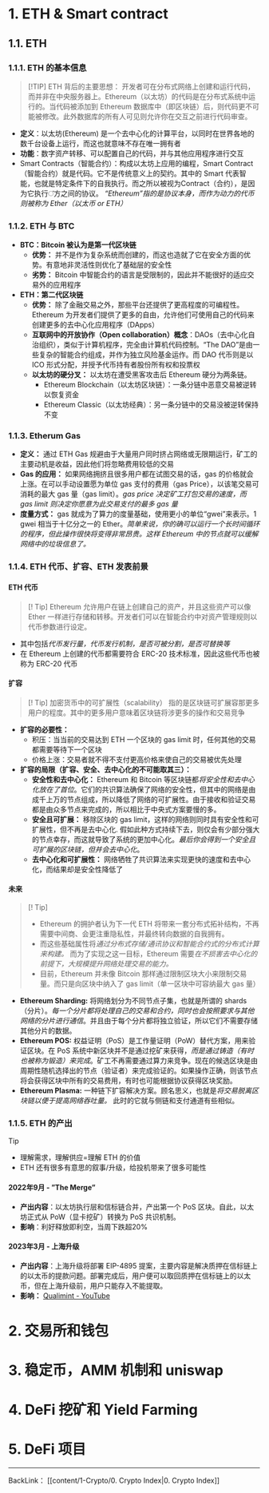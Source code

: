 # 1. ETH & Smart contract
## 1.1. ETH
### 1.1.1. ETH 的基本信息
>[!TIP] ETH 背后的主要思想：
>开发者可在分布式网络上创建和运行代码，而并非在中央服务器上。Ethereum（以太坊）的代码是在分布式系统中运行的。当代码被添加到 Ethereum 数据库中（即区块链）后，则代码更不可能被修改。此外数据库的所有人可见则允许你在交互之前进行代码审查。
- **定义**：以太坊(Ethereum) 是一个去中心化的计算平台，以同时在世界各地的数千台设备上运行，而这也就意味不存在唯一拥有者
- **功能**：数字资产转移、可以配置自己的代码，并与其他应用程序进行交互
- Smart Contracts（智能合约）：构成以太坊上应用的编程，Smart Contract（智能合约）就是代码。它不是传统意义上的契约。其中的 Smart 代表智能，也就是特定条件下的自我执行。而之所以被视为Contract（合约），是因为它执行ਂ方之间的协议。
	*“Ethereum”指的是协议本身，而作为动力的代币则被称为 Ether（以太币 or ETH）*
### 1.1.2. ETH 与 BTC
- **BTC：Bitcoin 被认为是第一代区块链**
	- **优势：** 并不是作为复杂系统而创建的，而这也造就了它在安全方面的优势。有意地非灵活性则优化了基础层的安全性
	- **劣势：** Bitcoin 中智能合约的语言是受限制的，因此并不能很好的适应交易外的应用程序
- **ETH：第二代区块链**
	- **优势：** 除了金融交易之外，那些平台还提供了更高程度的可编程性。Ethereum 为开发者们提供了更多的自由，允许他们可使用自己的代码来创建更多的去中心化应用程序（DApps）
	- **互联网中的开放协作（Open collaboration）概念**：DAOs（去中心化自治组织），类似于计算机程序，完全由计算机代码控制。“The DAO”是由一些复杂的智能合约组成，并作为独立风险基金运作。而 DAO 代币则是以 ICO 形式分配，并授予代币持有者股份所有权和投票权
	- **以太坊的硬分叉：** 以太坊在遭受黑客攻击后 Ethereum 硬分为两条链。
		- Ethereum Blockchain（以太坊区块链）：一条分链中恶意交易被逆转以恢复资金
		- Ethereum Classic（以太坊经典）：另一条分链中的交易没被逆转保持不变
### 1.1.3.  Etherum Gas
- **定义：** 通过 ETH Gas 规避由于大量用户同时挤占网络或无限期运行，矿工的主要动机是收益，因此他们将忽略费用较低的交易
- **Gas 的应用：** 如果网络拥挤且很多用户都在试图交易的话，gas 的价格就会上涨。在可以手动设置愿为单位 gas 支付的费用（gas Price），以该笔交易可消耗的最大 gas 量（gas limit）。*gas price 决定矿工打包交易的速度，而 gas limit 则决定你愿意为此交易支付的最多 gas 量*
- **度量方式：** gas 就成为了算力的度量基础，使用更小的单位“gwei”来表示。1 gwei 相当于十亿分之一的 Ether。*简单来说，你的确可以运行一个长时间循环的程序，但此操作很快将变得非常昂贵。这样 Ethereum 中的节点就可以缓解网络中的垃圾信息了。*
### 1.1.4. ETH 代币、扩容、ETH 发表前景
#### ETH 代币
>[! Tip] Ethereum 允许用户在链上创建自己的资产，并且这些资产可以像 Ether 一样进行存储和转移。开发者们可以在智能合约中对资产管理规则以代币参数进行设定。
- 其中包括*代币发行量，代币发行机制，是否可被分割，是否可替换等*
- 在 Ethereum 上创建的代币都需要符合 ERC-20 技术标准，因此这些代币也被称为 ERC-20 代币
#### 扩容
>[! Tip] 加密货币中的可扩展性（scalability）
>	指的是区块链可扩展容那更多用户的程度。其中的更多用户意味着区块链将涉更多的操作和交易竞争
- **扩容的必要性：**
	- 积压：当当前的交易达到 ETH 一个区块的 gas limit 时，任何其他的交易都需要等待下一个区块
	- 价格上涨：交易者就不得不支付更高价格来使自己的交易被优先处理
- **扩容的局限（扩容、安全、去中心化的不可能取其三）：**
	- **安全性和去中心化：** Ethereum 和 Bitcoin 等区块链都*将安全性和去中心化放在了首位*。它们的共识算法确保了网络的安全性，但其中的网络是由成千上万的节点组成，所以降低了网络的可扩展性。由于接收和验证交易都是由众多节点来完成的，所以相比于中央式方案要慢的多。
	- **安全且可扩展：** 移除区块的 gas limit，这样的网络则同时具有安全性和可扩展性，但不再是去中心化. 假如此种方式持续下去，则仅会有少部分强大的节点幸存，而这就导致了系统的更加中心化。*最后你会得到一个安全且可扩展的区块链，但并会去中心化*。
	- **去中心化和可扩展性：** 网络牺牲了共识算法来实现更快的速度和去中心化，而结果却是安全性降低了
#### 未来
>[! Tip]  
>- Ethereum 的拥护者认为下一代 ETH 将带来一套分布式拓补结构，不再需要中间商、会更注重隐私性，并最终转向数据的自我拥有。
>- 而这些基础属性将*通过分布式存储/通讯协议和智能合约式的分布式计算来构建。* 而为了实现之这一目标，Ethereum 需要*在不损害去中心化的前提下，大规模提升网络处理交易的能力。*
>- 目前，Ethereum 并未像 Bitcoin 那样通过限制区块大小来限制交易量。而只是向区块中纳入了 gas limit（单一区块中可容纳最大 gas 量）
- **Ethereum Sharding:**  将网络划分为不同节点子集，也就是所谓的 shards（分片）。*每一个分片都将处理自己的交易和合约，同时也会按照要求与其他网络的分片进行通信*。并且由于每个分片都将独立验证，所以它们不需要存储其他分片的数据。 
- **Ethereum POS:**  权益证明（PoS）是工作量证明（PoW）替代方案，用来验证区块。在 PoS 系统中新区块并不是通过挖矿来获得，*而是通过铸造（有时也被称为锻造）来完成*。矿工不再需要通过算力来竞争。现在的候选区块是由周期性随机选择出的节点（验证者）来完成验证的。如果操作正确，则该节点将会获得区块中所有的交易费用，有时也可能根据协议获得区块奖励。 
- **Ethereum Plasma:**  一种链下扩容解决方案。顾名思义，也就是*将交易脱离区块链以便于提高网络吞吐量。* 此时的它就与侧链和支付通道有些相似。
### 1.1.5. ETH 的产出
>[!TIP]
>- 理解需求，理解供应=理解 ETH 的价值
>- ETH 还有很多有意思的叙事/升级，给投机带来了很多可能性
#### 2022年9月 - ”The Merge”
- **产出内容**：以太坊执行层和信标链合并，产出第一个 PoS 区块。自此，以太坊正式从 PoW（显卡挖矿）转换为 PoS 共识机制。
- **影响**：利好释放即利空，当周下跌超20%
#### 2023年3月 - 上海升级
- **产出内容**：上海升级将部署 EIP-4895 提案，主要内容是解决质押在信标链上的以太币的提款问题。部署完成后，用户便可以取回质押在信标链上的以太币，但在上海升级前，用户只能存入不能提取。
- **影响：** [Qualimint - YouTube](https://www.youtube.com/@Qualimint)
# 2. 交易所和钱包
# 3. 稳定币，AMM 机制和 uniswap

# 4. DeFi 挖矿和 Yield Farming
# 5. DeFi 项目 


---
BackLink： [[content/1-Crypto/0. Crypto Index|0. Crypto Index]]